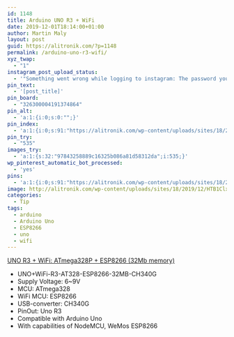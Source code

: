 ```yaml
---
id: 1148
title: Arduino UNO R3 + WiFi
date: 2019-12-01T18:14:00+01:00
author: Martin Maly
layout: post
guid: https://alitronik.com/?p=1148
permalink: /arduino-uno-r3-wifi/
xyz_twap:
  - "1"
instagram_post_upload_status:
  - '"Something went wrong while logging to instagram: The password you entered is incorrect. Please try again."'
pin_text:
  - '[post_title]'
pin_board:
  - "326300004191374864"
pin_alt:
  - 'a:1:{i:0;s:0:"";}'
pin_index:
  - 'a:1:{i:0;s:91:"https://alitronik.com/wp-content/uploads/sites/18/2019/12/HTB1ClxGUNnaK1RjSZFtq6zC2VXaZ.jpg";}'
pin_try:
  - "535"
images_try:
  - 'a:1:{s:32:"97843258889c16325b086a81d58312da";i:535;}'
wp_pinterest_automatic_bot_processed:
  - 'yes'
pins:
  - 'a:1:{i:0;s:91:"https://alitronik.com/wp-content/uploads/sites/18/2019/12/HTB1ClxGUNnaK1RjSZFtq6zC2VXaZ.jpg";}'
image: http://alitronik.com/wp-content/uploads/sites/18/2019/12/HTB1ClxGUNnaK1RjSZFtq6zC2VXaZ.jpg
categories:
  - Tip
tags:
  - arduino
  - Arduino Uno
  - ESP8266
  - uno
  - wifi
---
```

[UNO R3 + WiFi: ATmega328P + ESP8266 (32Mb memory)](http://s.click.aliexpress.com/e/sVNUG16u)

  * UNO+WiFi-R3-AT328-ESP8266-32MB-CH340G
  * Supply Voltage: 6~9V
  * MCU: ATmega328
  * WiFi MCU: ESP8266
  * USB-converter: CH340G
  * PinOut: Uno R3
  * Compatible with Arduino Uno
  * With capabilities of NodeMCU, WeMos ESP8266